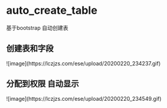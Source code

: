 # auto_create_table
基于bootstrap 自动创建表
<h2>创建表和字段</h2>
![image](https://lczjzs.com/ese/upload/20200220_234237.gif)
<h2>分配到权限 自动显示</h2>
![image](https://lczjzs.com/ese/upload/20200220_234549.gif)
